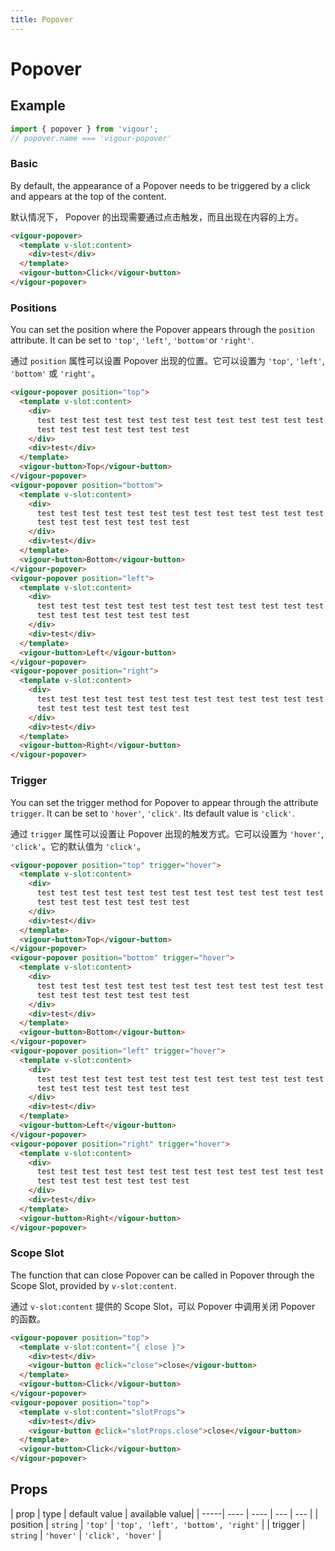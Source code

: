 ```yaml
---
title: Popover
---
```


# Popover

## Example

```javascript
import { popover } from 'vigour';
// popover.name === 'vigour-popover'
```

### Basic

By default, the appearance of a Popover needs to be triggered by a click and appears at the top of the content.

默认情况下， Popover 的出现需要通过点击触发，而且出现在内容的上方。

<popover-example-4></popover-example-4>

```html
<vigour-popover>
  <template v-slot:content>
    <div>test</div>
  </template>
  <vigour-button>Click</vigour-button>
</vigour-popover>
```

### Positions

You can set the position where the Popover appears through the `position` attribute. It can be set to `'top'`, `'left'`, `'bottom'`or `'right'`.

通过 `position` 属性可以设置 Popover 出现的位置。它可以设置为 `'top'`, `'left'`, `'bottom'` 或 `'right'`。

<popover-example-2></popover-example-2>

```html
<vigour-popover position="top">
  <template v-slot:content>
    <div>
      test test test test test test test test test test test test test test
      test test test test test test test
    </div>
    <div>test</div>
  </template>
  <vigour-button>Top</vigour-button>
</vigour-popover>
<vigour-popover position="bottom">
  <template v-slot:content>
    <div>
      test test test test test test test test test test test test test test
      test test test test test test test
    </div>
    <div>test</div>
  </template>
  <vigour-button>Bottom</vigour-button>
</vigour-popover>
<vigour-popover position="left">
  <template v-slot:content>
    <div>
      test test test test test test test test test test test test test test
      test test test test test test test
    </div>
    <div>test</div>
  </template>
  <vigour-button>Left</vigour-button>
</vigour-popover>
<vigour-popover position="right">
  <template v-slot:content>
    <div>
      test test test test test test test test test test test test test test
      test test test test test test test
    </div>
    <div>test</div>
  </template>
  <vigour-button>Right</vigour-button>
</vigour-popover>
```

### Trigger

You can set the trigger method for Popover to appear through the attribute `trigger`. It can be set to `'hover'`, `'click'`. Its default value is `'click'`.

通过 `trigger` 属性可以设置让 Popover 出现的触发方式。它可以设置为 `'hover'`, `'click'`。它的默认值为 `'click'`。

<popover-example-1></popover-example-1>

```html
<vigour-popover position="top" trigger="hover">
  <template v-slot:content>
    <div>
      test test test test test test test test test test test test test test
      test test test test test test test
    </div>
    <div>test</div>
  </template>
  <vigour-button>Top</vigour-button>
</vigour-popover>
<vigour-popover position="bottom" trigger="hover">
  <template v-slot:content>
    <div>
      test test test test test test test test test test test test test test
      test test test test test test test
    </div>
    <div>test</div>
  </template>
  <vigour-button>Bottom</vigour-button>
</vigour-popover>
<vigour-popover position="left" trigger="hover">
  <template v-slot:content>
    <div>
      test test test test test test test test test test test test test test
      test test test test test test test
    </div>
    <div>test</div>
  </template>
  <vigour-button>Left</vigour-button>
</vigour-popover>
<vigour-popover position="right" trigger="hover">
  <template v-slot:content>
    <div>
      test test test test test test test test test test test test test test
      test test test test test test test
    </div>
    <div>test</div>
  </template>
  <vigour-button>Right</vigour-button>
</vigour-popover>
```

### Scope Slot

The function that can close Popover can be called in Popover through the Scope Slot, provided by `v-slot:content`.

通过 `v-slot:content` 提供的 Scope Slot，可以 Popover 中调用关闭 Popover 的函数。

<popover-example-3></popover-example-3>

```html
<vigour-popover position="top">
  <template v-slot:content="{ close }">
    <div>test</div>
    <vigour-button @click="close">close</vigour-button>
  </template>
  <vigour-button>Click</vigour-button>
</vigour-popover>
<vigour-popover position="top">
  <template v-slot:content="slotProps">
    <div>test</div>
    <vigour-button @click="slotProps.close">close</vigour-button>
  </template>
  <vigour-button>Click</vigour-button>
</vigour-popover>
```

## Props

| prop | type | default value | available value|
| -----| ---- | ---- | --- | --- |
| position | `string` | `'top'` | `'top', 'left', 'bottom', 'right'` |
| trigger | `string` | `'hover'` | `'click', 'hover'` |
